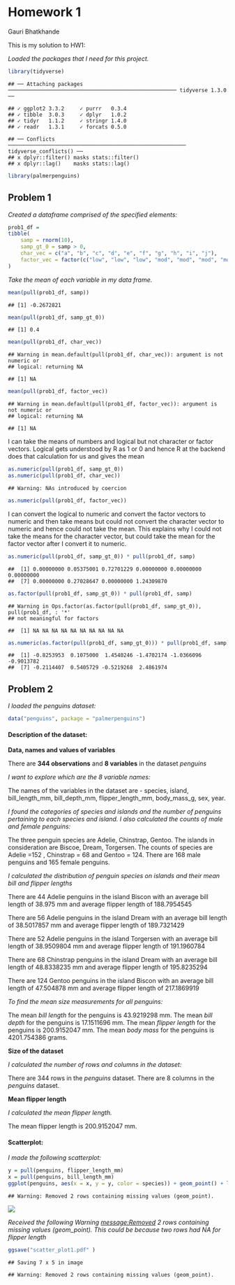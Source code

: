 Homework 1
================
Gauri Bhatkhande

This is my solution to HW1:

*Loaded the packages that I need for this project.*

``` r
library(tidyverse)
```

    ## ── Attaching packages ────────────────────────────────────────────────────── tidyverse 1.3.0 ──

    ## ✓ ggplot2 3.3.2     ✓ purrr   0.3.4
    ## ✓ tibble  3.0.3     ✓ dplyr   1.0.2
    ## ✓ tidyr   1.1.2     ✓ stringr 1.4.0
    ## ✓ readr   1.3.1     ✓ forcats 0.5.0

    ## ── Conflicts ───────────────────────────────────────────────────────── tidyverse_conflicts() ──
    ## x dplyr::filter() masks stats::filter()
    ## x dplyr::lag()    masks stats::lag()

``` r
library(palmerpenguins)
```

## Problem 1

*Created a dataframe comprised of the specified elements:*

``` r
prob1_df = 
tibble(
    samp = rnorm(10),
    samp_gt_0 = samp > 0, 
    char_vec = c("a", "b", "c", "d", "e", "f", "g", "h", "i", "j"),
    factor_vec = factor(c("low", "low", "low", "mod", "mod", "mod", "mod", "high", "high", "high" ))
)
```

*Take the mean of each variable in my data frame.*

``` r
mean(pull(prob1_df, samp))
```

    ## [1] -0.2672821

``` r
mean(pull(prob1_df, samp_gt_0))
```

    ## [1] 0.4

``` r
mean(pull(prob1_df, char_vec))
```

    ## Warning in mean.default(pull(prob1_df, char_vec)): argument is not numeric or
    ## logical: returning NA

    ## [1] NA

``` r
mean(pull(prob1_df, factor_vec))
```

    ## Warning in mean.default(pull(prob1_df, factor_vec)): argument is not numeric or
    ## logical: returning NA

    ## [1] NA

I can take the means of numbers and logical but not character or factor
vectors. Logical gets understood by R as 1 or 0 and hence R at the
backend does that calculation for us and gives the mean

``` r
as.numeric(pull(prob1_df, samp_gt_0))
as.numeric(pull(prob1_df, char_vec))
```

    ## Warning: NAs introduced by coercion

``` r
as.numeric(pull(prob1_df, factor_vec))
```

I can convert the logical to numeric and convert the factor vectors to
numeric and then take means but could not convert the character vector
to numeric and hence could not take the mean. This explains why I could
not take the means for the character vector, but could take the mean for
the factor vector after I convert it to numeric.

``` r
as.numeric(pull(prob1_df, samp_gt_0)) * pull(prob1_df, samp)
```

    ##  [1] 0.00000000 0.05375001 0.72701229 0.00000000 0.00000000 0.00000000
    ##  [7] 0.00000000 0.27028647 0.00000000 1.24309870

``` r
as.factor(pull(prob1_df, samp_gt_0)) * pull(prob1_df, samp)
```

    ## Warning in Ops.factor(as.factor(pull(prob1_df, samp_gt_0)), pull(prob1_df, : '*'
    ## not meaningful for factors

    ##  [1] NA NA NA NA NA NA NA NA NA NA

``` r
as.numeric(as.factor(pull(prob1_df, samp_gt_0))) * pull(prob1_df, samp)
```

    ##  [1] -0.8253953  0.1075000  1.4540246 -1.4702174 -1.0366096 -0.9013782
    ##  [7] -0.2114407  0.5405729 -0.5219268  2.4861974

## Problem 2

*I loaded the penguins dataset:*

``` r
data("penguins", package = "palmerpenguins")
```

#### Description of the dataset:

**Data, names and values of variables**

There are **344 observations** and **8 variables** in the dataset
*penguins*

*I want to explore which are the 8 variable names:*

The names of the variables in the dataset are - species, island,
bill\_length\_mm, bill\_depth\_mm, flipper\_length\_mm, body\_mass\_g,
sex, year.

*I found the categories of species and islands and the number of
penguins pertaining to each species and island. I also calculated the
counts of male and female penguins:*

The three penguin species are Adelie, Chinstrap, Gentoo. The islands in
consideration are Biscoe, Dream, Torgersen. The counts of species are
Adelie =152 , Chinstrap = 68 and Gentoo = 124. There are 168 male
penguins and 165 female penguins.

*I calculated the distribution of penguin species on islands and their
mean bill and flipper lengths*

There are 44 Adelie penguins in the island Biscon with an average bill
length of 38.975 mm and average flipper length of 188.7954545

There are 56 Adelie penguins in the island Dream with an average bill
length of 38.5017857 mm and average flipper length of 189.7321429

There are 52 Adelie penguins in the island Torgersen with an average
bill length of 38.9509804 mm and average flipper length of 191.1960784

There are 68 Chinstrap penguins in the island Dream with an average bill
length of 48.8338235 mm and average flipper length of 195.8235294

There are 124 Gentoo penguins in the island Biscon with an average bill
length of 47.504878 mm and average flipper length of 217.1869919

*To find the mean size measurements for all penguins:*

The mean *bill length* for the penguins is 43.9219298 mm. The mean *bill
depth* for the penguins is 17.1511696 mm. The mean *flipper length* for
the penguins is 200.9152047 mm. The mean *body mass* for the penguins is
4201.754386 grams.

**Size of the dataset**

*I calculated the number of rows and columns in the dataset:*

There are 344 rows in the *penguins* dataset. There are 8 columns in the
*penguins* dataset.

**Mean flipper length**

*I calculated the mean flipper length.*

The mean flipper length is 200.9152047 mm.

#### Scatterplot:

*I made the following scatterplot:*

``` r
y = pull(penguins, flipper_length_mm)
x = pull(penguins, bill_length_mm)
ggplot(penguins, aes(x = x, y = y, color = species)) + geom_point() + labs(x="Bill length", y = "Flipper length") + ggtitle("Scatterplot of flipper length vs bill length of penguins")
```

    ## Warning: Removed 2 rows containing missing values (geom_point).

![](p8105_hw1_gb2685_files/figure-gfm/unnamed-chunk-11-1.png)<!-- -->

*Received the following Warning <message:Removed> 2 rows containing
missing values (geom\_point). This could be because two rows had NA for
flipper length*

``` r
ggsave("scatter_plot1.pdf" )
```

    ## Saving 7 x 5 in image

    ## Warning: Removed 2 rows containing missing values (geom_point).
